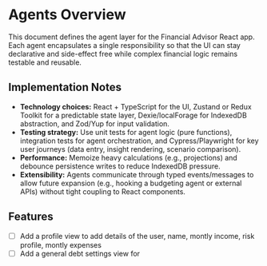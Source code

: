 # Agents Overview

This document defines the agent layer for the Financial Advisor React app. Each agent encapsulates a single responsibility so that the UI can stay declarative and side-effect free while complex financial logic remains testable and reusable.

## Implementation Notes

- **Technology choices:** React + TypeScript for the UI, Zustand or Redux Toolkit for a predictable state layer, Dexie/localForage for IndexedDB abstraction, and Zod/Yup for input validation.
- **Testing strategy:** Use unit tests for agent logic (pure functions), integration tests for agent orchestration, and Cypress/Playwright for key user journeys (data entry, insight rendering, scenario comparison).
- **Performance:** Memoize heavy calculations (e.g., projections) and debounce persistence writes to reduce IndexedDB pressure.
- **Extensibility:** Agents communicate through typed events/messages to allow future expansion (e.g., hooking a budgeting agent or external APIs) without tight coupling to React components.

## Features

* [ ]  Add a profile view to add details of the user, name, montly income, risk profile, montly expenses
* [ ]  Add a general debt settings view for
